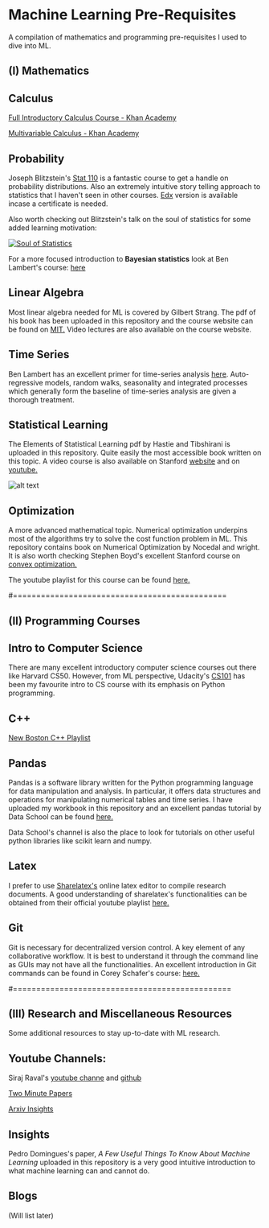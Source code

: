 # Machine Learning Pre-Requisites

A compilation of mathematics and programming pre-requisites I used to dive into ML.

## (I) Mathematics

## Calculus

[Full Introductory Calculus Course - Khan Academy](https://www.khanacademy.org/math/calculus-all-old)

[Multivariable Calculus - Khan Academy](https://www.khanacademy.org/math/multivariable-calculus)

## Probability

Joseph Blitzstein's [Stat 110](https://projects.iq.harvard.edu/stat110/home) is a fantastic course to get a handle on probability distributions. Also an extremely intuitive story telling approach to statistics that I haven't seen in other courses. [Edx](https://www.edx.org/course/introduction-to-probability-0) version is available incase a certificate is needed.

Also worth checking out Blitzstein's talk on the soul of statistics for some added learning motivation:

[![Soul of Statistics](https://img.youtube.com/vi/dzFf3r1yph8/0.jpg)](https://www.youtube.com/watch?v=dzFf3r1yph8)

For a more focused introduction to **Bayesian statistics** look at Ben Lambert's course: [here](https://www.youtube.com/playlist?list=PLwJRxp3blEvZ8AKMXOy0fc0cqT61GsKCG)

## Linear Algebra

Most linear algebra needed for ML is covered by Gilbert Strang. The pdf of his book has been uploaded in this repository and the course website can be found on [MIT.](https://ocw.mit.edu/courses/mathematics/18-06-linear-algebra-spring-2010/) Video lectures are also available on the course website.

## Time Series

Ben Lambert has an excellent primer for time-series analysis [here](https://www.youtube.com/playlist?list=PLvo9ZnEQG5oXC-cg8ecXr6SJZWprEL1UC). Auto-regressive models, random walks, seasonality and integrated processes which generally form the baseline of time-series analysis are given a thorough treatment. 


## Statistical Learning

The Elements of Statistical Learning pdf by Hastie and Tibshirani is uploaded in this repository. Quite easily the most accessible book written on this topic. A video course is also available on Stanford [website](https://lagunita.stanford.edu/courses/HumanitiesScience/StatLearning/Winter2014/about) and on [youtube.](https://www.youtube.com/playlist?list=PLOg0ngHtcqbPTlZzRHA2ocQZqB1D_qZ5V)

![alt text](https://images.springer.com/sgw/books/medium/9780387216065.jpg)


## Optimization

A more advanced mathematical topic. Numerical optimization underpins most of the algorithms try to solve the cost function problem in ML. This repository contains book on Numerical Optimization by Nocedal and wright. It is also worth checking Stephen Boyd's excellent Stanford course on [convex optimization.](http://web.stanford.edu/class/ee364a/)

The youtube playlist for this course can be found [here.](https://www.youtube.com/playlist?list=PL3940DD956CDF0622)

#==============================================

## (II) Programming Courses

## Intro to Computer Science
There are many excellent introductory computer science courses out there like Harvard CS50. However, from ML perspective, Udacity's [CS101](https://in.udacity.com/course/intro-to-computer-science--udcs101-india) has been my favourite intro to CS course with its emphasis on Python programming. 

## C++
[New Boston C++ Playlist](https://www.youtube.com/playlist?list=PLAE85DE8440AA6B83)

## Pandas
Pandas is a software library written for the Python programming language for data manipulation and analysis. In particular, it offers data structures and operations for manipulating numerical tables and time series. I have uploaded my workbook in this repository and an excellent pandas tutorial by Data School can be found [here.](https://www.youtube.com/playlist?list=PL5-da3qGB5ICCsgW1MxlZ0Hq8LL5U3u9y)

Data School's channel is also the place to look for tutorials on other useful python libraries like scikit learn and numpy.

## Latex
I prefer to use [Sharelatex's](https://www.sharelatex.com/) online latex editor to compile research documents. A good understanding of sharelatex's functionalities can be obtained from their official youtube playlist [here.](https://www.youtube.com/playlist?list=PLCRFsOKSM7ePUBOfh3O-K5XZldM5uCPwk)

## Git
Git is necessary for decentralized version control. A key element of any collaborative workflow. It is best to understand it through the command line as GUIs may not have all the functionalities. An excellent introduction in Git commands can be found in Corey Schafer's course: [here.](https://www.youtube.com/playlist?list=PL-osiE80TeTuRUfjRe54Eea17-YfnOOAx)

#===============================================

## (III) Research and Miscellaneous Resources
Some additional resources to stay up-to-date with ML research.
## Youtube Channels:
Siraj Raval's [youtube channe](https://www.youtube.com/channel/UCWN3xxRkmTPmbKwht9FuE5A) and [github](https://github.com/llSourcell)

[Two Minute Papers](https://www.youtube.com/user/keeroyz)

[Arxiv Insights](https://www.youtube.com/channel/UCNIkB2IeJ-6AmZv7bQ1oBYg)

## Insights

Pedro Domingues's paper, *A Few Useful Things To Know About Machine Learning* uploaded in this repository is a very good intuitive introduction to what machine learning can and cannot do. 

## Blogs

(Will list later)
